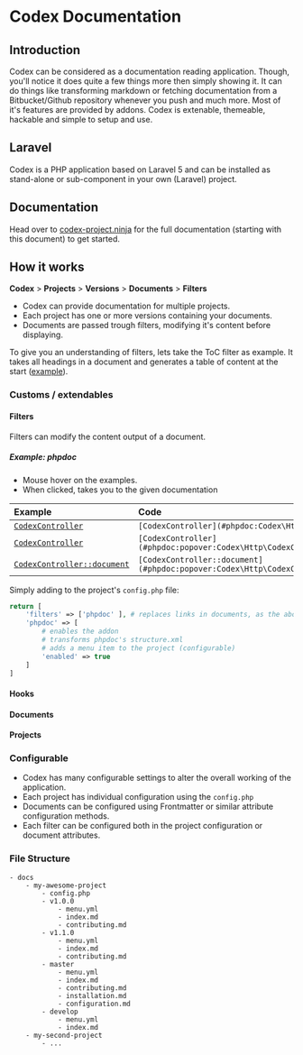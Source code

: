 <!---
title: Overview
subtitle: Codex Documentation   
-->

# Codex Documentation

## Introduction

Codex can be considered as a documentation reading application. Though, you'll notice it does quite a few things more then simply showing it.
It can do things like transforming markdown or fetching documentation from a Bitbucket/Github repository whenever you push and much more.
Most of it's features are provided by addons. Codex is extenable, themeable, hackable and simple to setup and use.


## Laravel
Codex is a PHP application based on Laravel 5 and can be installed as stand-alone or sub-component in your own (Laravel) project.

<!--*codex:general:hide*-->
## Documentation
Head over to [codex-project.ninja](http://codex-project.ninja) for the full documentation (starting with this document) to get started.
<!--*codex:/general:hide*-->

## How it works

**Codex** > **Projects** > **Versions** > **Documents** > **Filters**

- Codex can provide documentation for multiple projects. 
- Each project has one or more versions containing your documents. 
- Documents are passed trough filters, modifying it's content before displaying.

To give you an understanding of filters, lets take the ToC filter as example. It takes all headings in a document and generates a table of content at the start ([example](#)).

### Customs / extendables
#### Filters
Filters can modify the content output of a document. 

##### Example: phpdoc
- Mouse hover on the examples.
- When clicked, takes you to the given documentation

<!--*codex:table:responsive(123, 'hello', true)*-->

| Example                                                                             | Code                                                                                |
|:------------------------------------------------------------------------------------|:------------------------------------------------------------------------------------|
| [`CodexController`](#phpdoc:Codex\Http\CodexController)                             | `[CodexController](#phpdoc:Codex\Http\CodexController)`                             |
| [`CodexController`](#phpdoc:popover:Codex\Http\CodexController)                     | `[CodexController](#phpdoc:popover:Codex\Http\CodexController)`                     |
| [`CodexController::document`](#phpdoc:popover:Codex\Http\CodexController::document) | `[CodexController::document](#phpdoc:popover:Codex\Http\CodexController::document)` |

<!--*codex:/table:responsive*-->

Simply adding to the project's `config.php` file:
```php
return [
    'filters' => ['phpdoc' ], # replaces links in documents, as the above example shows
    'phpdoc' => [
        # enables the addon
        # transforms phpdoc's structure.xml
        # adds a menu item to the project (configurable)
        'enabled' => true 
    ]
]
```

#### Hooks

#### Documents

#### Projects

### Configurable
- Codex has many configurable settings to alter the overall working of the application.
- Each project has individual configuration using the `config.php`
- Documents can be configured using Frontmatter or similar attribute configuration methods.  
- Each filter can be configured both in the project configuration or document attributes.


### File Structure
```
- docs
    - my-awesome-project
        - config.php
        - v1.0.0
            - menu.yml
            - index.md
            - contributing.md
        - v1.1.0
            - menu.yml
            - index.md
            - contributing.md
        - master
            - menu.yml
            - index.md
            - contributing.md
            - installation.md
            - configuration.md
        - develop
            - menu.yml
            - index.md
    - my-second-project
        - ...
```

